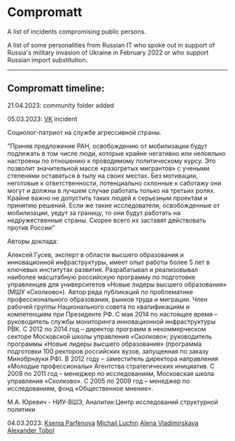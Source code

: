 # Compromatt

A list of incidents compromising public persons.

A list of some personalities from Russian IT who spoke out in support of Russia's military invasion of Ukraine in February 2022 or who support Russian import substitution.

----

## Compromatt timeline:

21.04.2023:
community folder added

05.03.2023:
[VK](./companies/VK/) incident

Социолог-патриот на службе агрессивной страны.

"Приняв предложение РАН, освобождению от мобилизации будут подлежать в том числе люди, которые крайне негативно или нелояльно настроены по отношению к проводимому политическому курсу. Это позволит значительной массе «разогретых мигрантов» с учеными степенями оставаться в тылу на своих местах. Без мотивации, неготовые к ответственности, потенциально склонные к саботажу они могут и должны в лучшем случае работать только на третьих ролях. Крайне важно не допустить таких людей к серьезным проектам и принятию решений. Если же такие исследователи, освобожденные от мобилизации, уедут за границу, то они будут работать на недружественные страны. Скорее всего их заставят действовать против России"

Авторы доклада:

Алексей Гусев, эксперт в области высшего образования и инновационной инфраструктуры, имеет опыт работы более 5 лет в ключевых институтах развития. Разрабатывал и реализовывал наиболее масштабную российскую программу по подготовке управленцев для университетов «Новые лидеры высшего образования» (МШУ «Сколково»). Автор ряда публикаций по проблематике профессионального образования, рынков труда и миграции. Член рабочей группы Национального совета по квалификациям и компетенциям при Президенте РФ.
С мая 2014 по настоящее время – руководитель службы мониторинга инновационной инфраструктуры РВК.
С 2012 по 2014 год – директор программ в некоммерческом секторе Московской школы управления «Сколково»; руководитель программы «Новые лидеры высшего образования» (программа подготовки 100 ректоров российских вузов, запущенная по заказу Минобрнауки РФ).
В 2012 году – заместитель директора направления «Молодые профессионалы» Агентства стратегических инициатив.
С 2009 по 2011 год – менеджер по исследованиям, Московская школа управления «Сколково».
С 2005 по 2009 год – менеджер по исследованиям, фонд «Общественное мнение».

М.А. Юревич - НИУ-ВШЭ, Аналитик:Центр исследований структурной политики


04.03.2023:
[Ksenia Parfenova](./persons/ksuu_parfenova.md)
[Michail Luchin](./persons/michail_luchin.md)
[Alena Vladimirskaya](./persons/Alena_Vladimirskaya/alena_vladimirskaya.md)
[Alexander Tobol](./persons/Alexander_Tobol/alexander_tobol.md)
